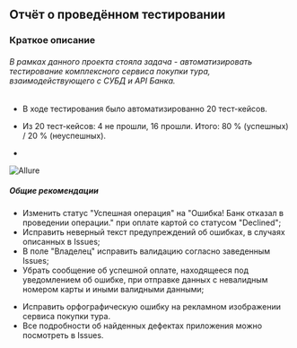 ## Отчёт о проведённом тестировании
### Краткое описание
###### В рамках данного проекта стояла задача - автоматизировать тестирование комплексного сервиса покупки тура, взаимодействующего с СУБД и API Банка.

* В ходе тестирования было автоматизированно 20 тест-кейсов.

* Из 20 тест-кейсов: 4 не прошли, 16 прошли. Итого: 80 % (успешных) / 20 % (неуспешных).
* 
![Allure](https://user-images.githubusercontent.com/96945595/181058068-c1521133-afaf-4dbe-88ae-6e4cc7659061.png)


##### Общие рекомендации
- Изменить статус "Успешная операция" на "Ошибка! Банк отказал в проведении операции." при оплате картой со статусом "Declined";
- Исправить неверный текст предупреждений об ошибках, в случаях описанных в Issues;
- В поле "Владелец" исправить валидацию согласно заведенным Issues;
- Убрать сообщение об успешной оплате, находящееся под уведомлением об ошибке, при отправке данных с невалидным номером карты и иными валидными данными;
* Исправить орфографическую ошибку на рекламном изображении сервиса покупки тура.
* Все подробности об найденных дефектах приложения можно посмотреть в Issues.
